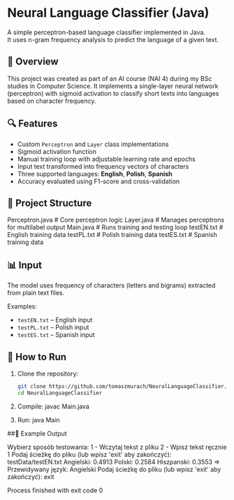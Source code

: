 # Neural Language Classifier (Java)

A simple perceptron-based language classifier implemented in Java.  
It uses n-gram frequency analysis to predict the language of a given text.

## 🧠 Overview

This project was created as part of an AI course (NAI 4) during my BSc studies in Computer Science. It implements a single-layer neural network (perceptron) with sigmoid activation to classify short texts into languages based on character frequency.

## 🔍 Features

- Custom `Perceptron` and `Layer` class implementations
- Sigmoid activation function
- Manual training loop with adjustable learning rate and epochs
- Input text transformed into frequency vectors of characters
- Three supported languages: **English**, **Polish**, **Spanish**
- Accuracy evaluated using F1-score and cross-validation

## 📁 Project Structure
Perceptron.java # Core perceptron logic
Layer.java # Manages perceptrons for multilabel output
Main.java # Runs training and testing loop
testEN.txt # English training data
testPL.txt # Polish training data
testES.txt # Spanish training data

## 📊 Input

The model uses frequency of characters (letters and bigrams) extracted from plain text files.

Examples:
- `testEN.txt` – English input
- `testPL.txt` – Polish input
- `testES.txt` – Spanish input

## 🚀 How to Run

1. Clone the repository:
   ```bash
   git clone https://github.com/tomaszmurach/NeuralLanguageClassifier.git
   cd NeuralLanguageClassifier

2. Compile:
    javac Main.java

3. Run:
    java Main

##📌 Example Output

Wybierz sposób testowania:
1 - Wczytaj tekst z pliku
2 - Wpisz tekst ręcznie
1
Podaj ścieżkę do pliku (lub wpisz 'exit' aby zakończyć): testData/testEN.txt
Angielski: 0.4913
Polski: 0.2584
Hiszpanski: 0.3553
=> Przewidywany język: Angielski
Podaj ścieżkę do pliku (lub wpisz 'exit' aby zakończyć): exit

Process finished with exit code 0
